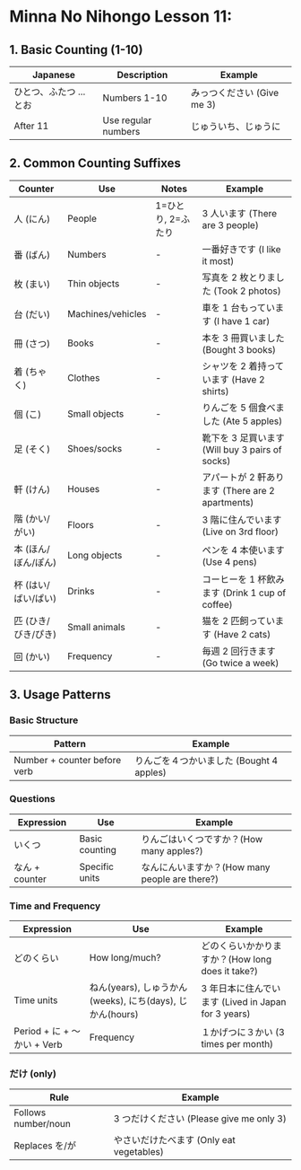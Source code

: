 # Minna No Nihongo Lesson 11:

## 1. Basic Counting (1-10)

| Japanese                | Description         | Example                    |
| ----------------------- | ------------------- | -------------------------- |
| ひとつ、ふたつ ... とお | Numbers 1-10        | みっつください (Give me 3) |
| After 11                | Use regular numbers | じゅういち、じゅうに       |

## 2. Common Counting Suffixes

| Counter             | Use               | Notes              | Example                                          |
| ------------------- | ----------------- | ------------------ | ------------------------------------------------ |
| 人 (にん)           | People            | 1=ひとり, 2=ふたり | 3 人います (There are 3 people)                  |
| 番 (ばん)           | Numbers           | -                  | 一番好きです (I like it most)                    |
| 枚 (まい)           | Thin objects      | -                  | 写真を 2 枚とりました (Took 2 photos)            |
| 台 (だい)           | Machines/vehicles | -                  | 車を 1 台もっています (I have 1 car)             |
| 冊 (さつ)           | Books             | -                  | 本を 3 冊買いました (Bought 3 books)             |
| 着 (ちゃく)         | Clothes           | -                  | シャツを 2 着持っています (Have 2 shirts)        |
| 個 (こ)             | Small objects     | -                  | りんごを 5 個食べました (Ate 5 apples)           |
| 足 (そく)           | Shoes/socks       | -                  | 靴下を 3 足買います (Will buy 3 pairs of socks)  |
| 軒 (けん)           | Houses            | -                  | アパートが 2 軒あります (There are 2 apartments) |
| 階 (かい/がい)      | Floors            | -                  | 3 階に住んでいます (Live on 3rd floor)           |
| 本 (ほん/ぼん/ぽん) | Long objects      | -                  | ペンを 4 本使います (Use 4 pens)                 |
| 杯 (はい/ばい/ぱい) | Drinks            | -                  | コーヒーを 1 杯飲みます (Drink 1 cup of coffee)  |
| 匹 (ひき/びき/ぴき) | Small animals     | -                  | 猫を 2 匹飼っています (Have 2 cats)              |
| 回 (かい)           | Frequency         | -                  | 毎週 2 回行きます (Go twice a week)              |

## 3. Usage Patterns

### Basic Structure

| Pattern                      | Example                                  |
| ---------------------------- | ---------------------------------------- |
| Number + counter before verb | りんごを４つかいました (Bought 4 apples) |

### Questions

| Expression     | Use            | Example                                        |
| -------------- | -------------- | ---------------------------------------------- |
| いくつ         | Basic counting | りんごはいくつですか？(How many apples?)       |
| なん + counter | Specific units | なんにんいますか？(How many people are there?) |

### Time and Frequency

| Expression                  | Use                                                       | Example                                             |
| --------------------------- | --------------------------------------------------------- | --------------------------------------------------- |
| どのくらい                  | How long/much?                                            | どのくらいかかりますか？(How long does it take?)    |
| Time units                  | ねん(years), しゅうかん(weeks), にち(days), じかん(hours) | 3 年日本に住んでいます (Lived in Japan for 3 years) |
| Period + に + ～かい + Verb | Frequency                                                 | １かげつに３かい (3 times per month)                |

### だけ (only)

| Rule                | Example                                  |
| ------------------- | ---------------------------------------- |
| Follows number/noun | 3 つだけください (Please give me only 3) |
| Replaces を/が      | やさいだけたべます (Only eat vegetables) |

